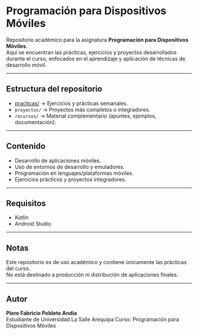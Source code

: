 # Programación para Dispositivos Móviles

Repositorio académico para la asignatura **Programación para Dispositivos Móviles**.  
Aquí se encuentran las prácticas, ejercicios y proyectos desarrollados durante el curso, enfocados en el aprendizaje y aplicación de técnicas de desarrollo móvil.

---

## Estructura del repositorio
- [practicas/](./practicas/) → Ejercicios y prácticas semanales.
- `proyectos/` → Proyectos más completos o integradores.
- `recursos/` → Material complementario (apuntes, ejemplos, documentación).

---

## Contenido
- Desarrollo de aplicaciones móviles.
- Uso de entornos de desarrollo y emuladores.
- Programación en lenguajes/plataformas móviles.
- Ejercicios prácticos y proyectos integradores.

---

## Requisitos
- Kotlin
- Android Studio

---

## Notas
Este repositorio es de uso académico y contiene únicamente las prácticas del curso.  
No está destinado a producción ni distribución de aplicaciones finales.

---

## Autor
**Piero Fabricio Poblete Andía**  
Estudiante de Universidad La Salle Arequipa
Curso: Programación para Dispositivos Móviles
